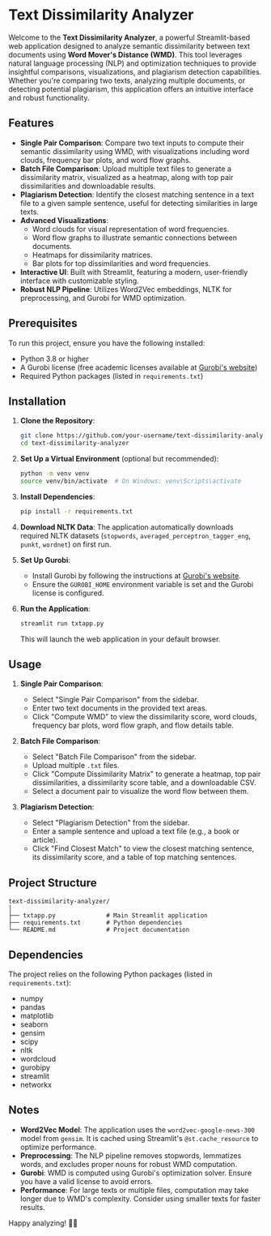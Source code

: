 # Text Dissimilarity Analyzer

Welcome to the **Text Dissimilarity Analyzer**, a powerful Streamlit-based web application designed to analyze semantic dissimilarity between text documents using **Word Mover's Distance (WMD)**. This tool leverages natural language processing (NLP) and optimization techniques to provide insightful comparisons, visualizations, and plagiarism detection capabilities. Whether you're comparing two texts, analyzing multiple documents, or detecting potential plagiarism, this application offers an intuitive interface and robust functionality.

## Features

- **Single Pair Comparison**: Compare two text inputs to compute their semantic dissimilarity using WMD, with visualizations including word clouds, frequency bar plots, and word flow graphs.
- **Batch File Comparison**: Upload multiple text files to generate a dissimilarity matrix, visualized as a heatmap, along with top pair dissimilarities and downloadable results.
- **Plagiarism Detection**: Identify the closest matching sentence in a text file to a given sample sentence, useful for detecting similarities in large texts.
- **Advanced Visualizations**:
  - Word clouds for visual representation of word frequencies.
  - Word flow graphs to illustrate semantic connections between documents.
  - Heatmaps for dissimilarity matrices.
  - Bar plots for top dissimilarities and word frequencies.
- **Interactive UI**: Built with Streamlit, featuring a modern, user-friendly interface with customizable styling.
- **Robust NLP Pipeline**: Utilizes Word2Vec embeddings, NLTK for preprocessing, and Gurobi for WMD optimization.

## Prerequisites

To run this project, ensure you have the following installed:

- Python 3.8 or higher
- A Gurobi license (free academic licenses available at [Gurobi's website](https://www.gurobi.com/))
- Required Python packages (listed in `requirements.txt`)

## Installation

1. **Clone the Repository**:
   ```bash
   git clone https://github.com/your-username/text-dissimilarity-analyzer.git
   cd text-dissimilarity-analyzer
   ```

2. **Set Up a Virtual Environment** (optional but recommended):
   ```bash
   python -m venv venv
   source venv/bin/activate  # On Windows: venv\Scripts\activate
   ```

3. **Install Dependencies**:
   ```bash
   pip install -r requirements.txt
   ```

4. **Download NLTK Data**:
   The application automatically downloads required NLTK datasets (`stopwords`, `averaged_perceptron_tagger_eng`, `punkt`, `wordnet`) on first run.

5. **Set Up Gurobi**:
   - Install Gurobi by following the instructions at [Gurobi's website](https://www.gurobi.com/downloads/).
   - Ensure the `GUROBI_HOME` environment variable is set and the Gurobi license is configured.

6. **Run the Application**:
   ```bash
   streamlit run txtapp.py
   ```

   This will launch the web application in your default browser.

## Usage

1. **Single Pair Comparison**:
   - Select "Single Pair Comparison" from the sidebar.
   - Enter two text documents in the provided text areas.
   - Click "Compute WMD" to view the dissimilarity score, word clouds, frequency bar plots, word flow graph, and flow details table.

2. **Batch File Comparison**:
   - Select "Batch File Comparison" from the sidebar.
   - Upload multiple `.txt` files.
   - Click "Compute Dissimilarity Matrix" to generate a heatmap, top pair dissimilarities, a dissimilarity score table, and a downloadable CSV.
   - Select a document pair to visualize the word flow between them.

3. **Plagiarism Detection**:
   - Select "Plagiarism Detection" from the sidebar.
   - Enter a sample sentence and upload a text file (e.g., a book or article).
   - Click "Find Closest Match" to view the closest matching sentence, its dissimilarity score, and a table of top matching sentences.

## Project Structure

```
text-dissimilarity-analyzer/
│
├── txtapp.py              # Main Streamlit application
├── requirements.txt       # Python dependencies
└── README.md              # Project documentation
```

## Dependencies

The project relies on the following Python packages (listed in `requirements.txt`):
- numpy
- pandas
- matplotlib
- seaborn
- gensim
- scipy
- nltk
- wordcloud
- gurobipy
- streamlit
- networkx

## Notes

- **Word2Vec Model**: The application uses the `word2vec-google-news-300` model from `gensim`. It is cached using Streamlit's `@st.cache_resource` to optimize performance.
- **Preprocessing**: The NLP pipeline removes stopwords, lemmatizes words, and excludes proper nouns for robust WMD computation.
- **Gurobi**: WMD is computed using Gurobi's optimization solver. Ensure you have a valid license to avoid errors.
- **Performance**: For large texts or multiple files, computation may take longer due to WMD's complexity. Consider using smaller texts for faster results.

Happy analyzing! 📝✨
